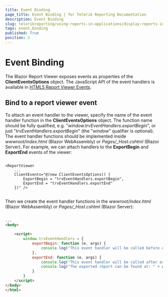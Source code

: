 ```yaml
---
title: Event Binding
page_title: Event Binding | for Telerik Reporting Documentation
description: Event Binding
slug: telerikreporting/using-reports-in-applications/display-reports-in-applications/web-application/blazor-report-viewer/event-binding
tags: event,binding
published: True
position: 2
---
```


# Event Binding



The Blazor Report Viewer exposes events as properties of the __ClientEventsOptions__ object. The JavaScript API of the event handlers is available in
        [HTML5 Report Viewer Events](https://docs.telerik.com/reporting/html5-report-viewer-reportviewer-events-ready).
      

## Bind to a report viewer event

To attach an event handler to the viewer, specify the name of the event handler function in the __ClientEventsOptions__ object.
          The function name should be fully qualified, e.g. "*window.trvEventHandlers.exportBegin*",
          or just "*trvEventHandlers.exportBegin*" (the "*window*" qualifier is optional).
          The event handler functions should be implemented inside *wwwroot/index.html* (Blazor WebAssembly) or
          *Pages/_Host.cshtml* (Blazor Server).
          For example, we can attach handlers to the __ExportBegin__ and
          __ExportEnd__ events of the viewer:
        

	
````Razor

<ReportViewer
    ...
    ClientEvents="@(new ClientEventsOptions() {
        ExportBegin = "trvEventHandlers.exportBegin",
        ExportEnd = "trvEventHandlers.exportEnd"
    })" />
          
````



Then we create the event handler functions in the *wwwroot/index.html* (Blazor WebAssembly) or
          *Pages/_Host.cshtml* (Blazor Server):
        

	
````HTML

...
<body>
    
    <script>
        window.trvEventHandlers = {
            exportBegin: function (e, args) {
                console.log("This event handler will be called before exporting the report in " + args.format + " format.");
            },
            exportEnd: function (e, args) {
                console.log("This event handler will be called after exporting the report.");
                console.log("The exported report can be found at: " + window.location.origin + args.url);
            }
        }
    </script>
</body>
</html>
          
````



